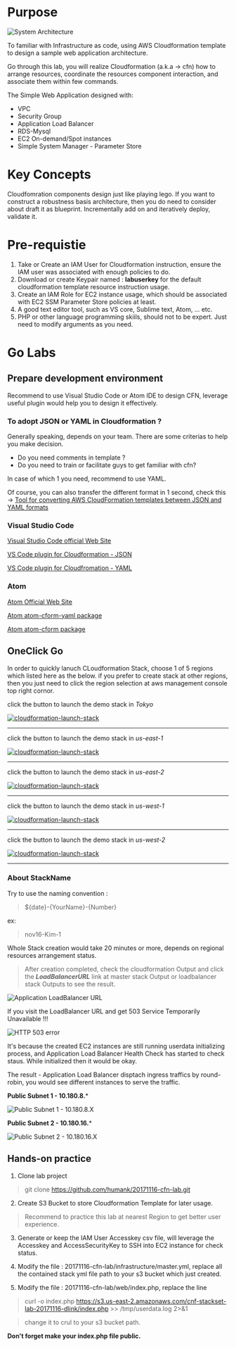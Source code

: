 # Purpose

![System Architecture](images/system-architecture.png "System Architecture")

To familiar with Infrastructure as code, using AWS Cloudformation template to design a sample web application architecture.

Go through this lab, you will realize Cloudformation (a.k.a -> cfn) how to arrange resources, coordinate the resources component interaction, and associate them within few commands.

The Simple Web Application designed with: 

* VPC
* Security Group
* Application Load Balancer
* RDS-Mysql
* EC2 On-demand/Spot instances
* Simple System Manager - Parameter Store

# Key Concepts

Cloudfomration components design just like playing lego. If you want to construct a robustness basis architecture, then you do need to consider about draft it as blueprint. Incrementally add on and iteratively deploy, validate it.

# Pre-requistie

1. Take or Create an IAM User for Cloudformation instruction, ensure the IAM user was associated with enough policies to do.
2. Download or create Keypair named : **labuserkey** for the default cloudformation template resource instruction usage.
3. Create an IAM Role for EC2 instance usage, which should be associated with EC2 SSM Parameter Store policies at least.
4. A good text editor tool, such as VS core, Sublime text, Atom, ... etc.
5. PHP or other language programming skiils, should not to be expert. Just need to modify arguments as you need.

# Go Labs

## Prepare development environment

Recommend to use Visual Studio Code or Atom IDE to design CFN, leverage useful plugin would help you to design it effectively.

### To adopt JSON or YAML in Cloudformation ?

Generally speaking, depends on your team. There are some criterias to help you make decision.

* Do you need comments in template ?
* Do you need to train or facilitate guys to get familiar with cfn?

In case of which 1 you need, recommend to use YAML.

Of course, you can also transfer the different format in 1 second, check this -> 
[Tool for converting AWS CloudFormation templates between JSON and YAML formats](https://github.com/awslabs/aws-cfn-template-flip)

### Visual Studio Code

[Visual Studio Code official Web Site ](https://code.visualstudio.com/)

[VS Code plugin for Cloudformation - JSON](https://marketplace.visualstudio.com/items?itemName=aws-scripting-guy.cform)

[VS Code plugin for Cloudfromation - YAML](https://marketplace.visualstudio.com/items?itemName=DanielThielking.aws-cloudformation-yaml)

### Atom

[Atom Official Web Site](https://atom.io/)

[Atom atom-cform-yaml package](https://atom.io/packages/atom-cform-yaml)

[Atom atom-cform package](https://atom.io/packages/atom-cform)

## OneClick Go

In order to quickly lanuch CLoudformation Stack, choose 1 of 5 regions which listed here as the below. if you prefer to create stack at other regions, then you just need to click the region selection at aws management console top right cornor.

click the button to launch the demo stack in *Tokyo*

[![cloudformation-launch-stack](https://s3.amazonaws.com/cloudformation-examples/cloudformation-launch-stack.png)](https://console.aws.amazon.com/cloudformation/home?region=ap-northeast-1#/stacks/new?stackName=nov-15-go&templateURL=https://s3.us-east-2.amazonaws.com/cnf-stackset-lab-20171116-dlink/master.yml)

***

click the button to launch the demo stack in *us-east-1*

[![cloudformation-launch-stack](https://s3.amazonaws.com/cloudformation-examples/cloudformation-launch-stack.png)](https://console.aws.amazon.com/cloudformation/home?region=us-east-1#/stacks/new?stackName=nov-15-go&templateURL=https://s3.us-east-2.amazonaws.com/cnf-stackset-lab-20171116-dlink/master.yml)

***

click the button to launch the demo stack in *us-east-2*

[![cloudformation-launch-stack](https://s3.amazonaws.com/cloudformation-examples/cloudformation-launch-stack.png)](https://console.aws.amazon.com/cloudformation/home?region=us-east-2#/stacks/new?stackName=nov-15-go&templateURL=https://s3.us-east-2.amazonaws.com/cnf-stackset-lab-20171116-dlink/master.yml)

***

click the button to launch the demo stack in *us-west-1*

[![cloudformation-launch-stack](https://s3.amazonaws.com/cloudformation-examples/cloudformation-launch-stack.png)](https://console.aws.amazon.com/cloudformation/home?region=us-west-1#/stacks/new?stackName=nov-15-go&templateURL=https://s3.us-east-2.amazonaws.com/cnf-stackset-lab-20171116-dlink/master.yml)

***

click the button to launch the demo stack in *us-west-2*

[![cloudformation-launch-stack](https://s3.amazonaws.com/cloudformation-examples/cloudformation-launch-stack.png)](https://console.aws.amazon.com/cloudformation/home?region=us-west-2#/stacks/new?stackName=nov-15-go&templateURL=https://s3.us-east-2.amazonaws.com/cnf-stackset-lab-20171116-dlink/master.yml)

***

### About StackName

Try to use the naming convention : 

>${date}-{YourName}-{Number}

ex:

>nov16-Kim-1



Whole Stack creation would take 20 minutes or more, depends on regional resources arrangement status.

>After creation completed, check the cloudformation Output and click the ***LoadBalancerURL*** link at master stack Output or loadbalancer stack Outputs to see the result.

![Application LoadBalancer URL](images/cfn-creation-completed.png "System Architecture")

If you visit the LoadBalancer URL and get 503 Service Temporarily Unavailable !!! 

![HTTP 503 error](images/alb-check-fail.png "503 Service Temporarily Unavailable")

It's because the created EC2 instances are still running userdata initializing process, and Application Load Balancer Health Check has started to check staus. While initialized then it would be okay.

The result - Application Load Balancer disptach ingress traffics by round-robin, you would see different instances to serve the traffic.

**Public Subnet 1 - 10.180.8.***

![Public Subnet 1 - 10.180.8.X](images/round-robin-access-1.png "10.180.8.x")

**Public Subnet 2 - 10.180.16.***

![Public Subnet 2 - 10.180.16.X](images/round-robin-access-2.png "10.180.16.x")

## Hands-on practice

1. Clone lab project

> git clone https://github.com/humank/20171116-cfn-lab.git

2. Create S3 Bucket to store Cloudformation Template for later usage.

> Recommend to practice this lab at nearest Region to get better user experience.

3. Generate or keep the IAM User Accesskey csv file, will leverage the Accesskey and AccessSecurityKey to SSH into EC2 instance for check status. 

4. Modify the file : 20171116-cfn-lab/infrastructure/master.yml, replace all the contained stack yml file path to your s3 bucket which just created.

5. Modify the file : 20171116-cfn-lab/web/index.php, replace the line

> curl -o index.php https://s3.us-east-2.amazonaws.com/cnf-stackset-lab-20171116-dlink/index.php >> /tmp/userdata.log 2>&1 

> change it to crul to your s3 bucket path.

**Don't forget make your index.php file public.**




